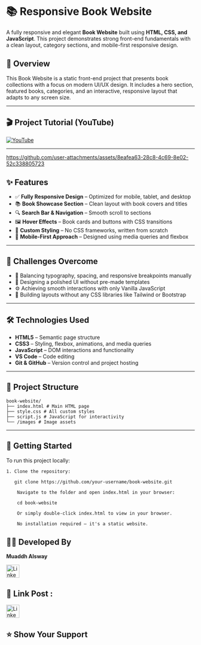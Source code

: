 
# 📚 Responsive Book Website

A fully responsive and elegant **Book Website** built using **HTML, CSS, and JavaScript**. This project demonstrates strong front-end fundamentals with a clean layout, category sections, and mobile-first responsive design.






## 📖 Overview

This Book Website is a static front-end project that presents book collections with a focus on modern UI/UX design. It includes a hero section, featured books, categories, and an interactive, responsive layout that adapts to any screen size.

---
## 🎬 Project Tutorial (YouTube)
[![YouTube](https://img.shields.io/badge/Watch_on-YouTube-red?logo=youtube&logoColor=white)](https://www.youtube.com/watch?v=b7eJQSHhuO8)

---





https://github.com/user-attachments/assets/8eafea63-28c8-4c69-8e02-52c338805723



## ✨ Features

- ✅ **Fully Responsive Design** – Optimized for mobile, tablet, and desktop  
- 📚 **Book Showcase Section** – Clean layout with book covers and titles  
- 🔍 **Search Bar & Navigation** – Smooth scroll to sections  
- 🖼 **Hover Effects** – Book cards and buttons with CSS transitions  
- 🎨 **Custom Styling** – No CSS frameworks, written from scratch  
- 📱 **Mobile-First Approach** – Designed using media queries and flexbox

---

## 🧠 Challenges Overcome

- 🧩 Balancing typography, spacing, and responsive breakpoints manually  
- 🎯 Designing a polished UI without pre-made templates  
- ⚙️ Achieving smooth interactions with only Vanilla JavaScript  
- 🧱 Building layouts without any CSS libraries like Tailwind or Bootstrap

---

## 🛠 Technologies Used

- **HTML5** – Semantic page structure  
- **CSS3** – Styling, flexbox, animations, and media queries  
- **JavaScript** – DOM interactions and functionality  
- **VS Code** – Code editing  
- **Git & GitHub** – Version control and project hosting

---

## 📂 Project Structure
```
book-website/
├── index.html # Main HTML page
├── style.css # All custom styles
├── script.js # JavaScript for interactivity
└── /images # Image assets
```

---

## 🚀 Getting Started

To run this project locally:
```
1. Clone the repository:

   git clone https://github.com/your-username/book-website.git

    Navigate to the folder and open index.html in your browser:

    cd book-website

    Or simply double-click index.html to view in your browser.

    No installation required — it's a static website.
```

## 👨‍💻 Developed By

**Muaddh Alsway**  

<a href="https://www.linkedin.com/in/muaddh-alsway/" target="_blank">
  <img src="https://img.shields.io/static/v1?message=LinkedIn&logo=linkedin&label=&color=0077B5&logoColor=white&labelColor=&style=for-the-badge" height="35" alt="LinkedIn Badge"/>
</a>

## 🔗 Link Post :
<a href="https://www.linkedin.com/posts/muaddh-alsway_html-css-javascript-activity-7354115855955226624-J1B-?utm_source=share&utm_medium=member_desktop&rcm=ACoAADejAqQBo4IKkDbZQ2uIFfqpjS0OHOJntq8" target="_blank">
  <img src="https://img.shields.io/static/v1?message=LinkedIn&logo=linkedin&label=&color=0077B5&logoColor=white&labelColor=&style=for-the-badge" height="35" alt="LinkedIn Badge"/>
</a>

## ⭐ Show Your Support
